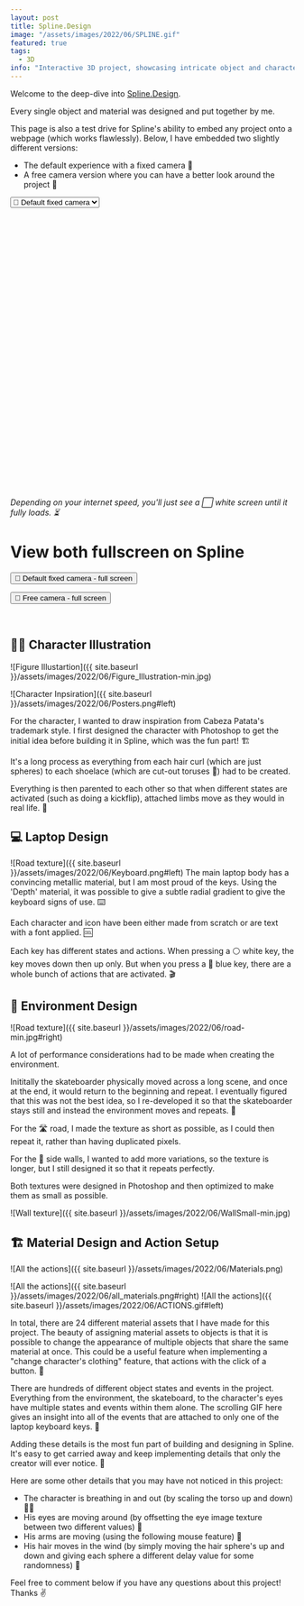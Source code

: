 ```yaml
---
layout: post
title: Spline.Design
image: "/assets/images/2022/06/SPLINE.gif"
featured: true
tags:
  - 3D
info: "Interactive 3D project, showcasing intricate object and character design within a dynamic, repeating environment. "
---
```


Welcome to the deep-dive into <a href="https://spline.design/Spline" target="_blank">Spline.Design</a>.

Every single object and material was designed and put together by me.

This page is also a test drive for Spline's ability to embed any project onto a webpage (which works flawlessly). Below, I have embedded two slightly different versions:

- The default experience with a fixed camera 🎥
- A free camera version where you can have a better look around the project 🤳

<select style="display: block" class="switcher">
  <option value="https://my.spline.design/interactiveskategamefixedcameracopy-2eef31cd1fa496f59c19882a0bf05d58/">🎥 Default fixed camera</option>
  <option value="https://my.spline.design/interactiveskategamefreecamera-8f745fa3973cd555a32b2922ad9750cb/">🤳 Free camera </option>
</select>

<iframe class="switch-target" frameborder='0' width='100%' height='500px' allowfullscreen src="" scrolling="no"></iframe>

_Depending on your internet speed, you'll just see a ⬜️ white screen until it fully loads. ⏳_

# View both fullscreen on Spline

<form action="https://my.spline.design/interactiveskategamefixedcameracopy-2eef31cd1fa496f59c19882a0bf05d58/" target="_blank">
    <input type="submit" value="🎥 Default fixed camera - full screen" />
</form>

<form action="https://my.spline.design/interactiveskategamefreecamera-8f745fa3973cd555a32b2922ad9750cb/" target="_blank">
    <input type="submit" value="🤳 Free camera - full screen" />
</form>

<br>

## 🧍‍♂️ Character Illustration

![Figure Illustartion]({{ site.baseurl }}/assets/images/2022/06/Figure_Illustration-min.jpg)

![Character Inpsiration]({{ site.baseurl }}/assets/images/2022/06/Posters.png#left)

For the character, I wanted to draw inspiration from Cabeza Patata's trademark style. I first designed the character with Photoshop to get the initial idea before building it in Spline, which was the fun part! 🏗

It's a long process as everything from each hair curl (which are just spheres) to each shoelace (which are cut-out toruses 🍩) had to be created.

Everything is then parented to each other so that when different states are activated (such as doing a kickflip), attached limbs move as they would in real life. 🦾

## 💻 Laptop Design

![Road texture]({{ site.baseurl }}/assets/images/2022/06/Keyboard.png#left)
The main laptop body has a convincing metallic material, but I am most proud of the keys. Using the 'Depth' material, it was possible to give a subtle radial gradient to give the keyboard signs of use. ⌨️

Each character and icon have been either made from scratch or are text with a font applied. 🆒

Each key has different states and actions. When pressing a ⚪ white key, the key moves down then up only. But when you press a 🔵 blue key, there are a whole bunch of actions that are activated. 🎬

## 🌃 Environment Design

![Road texture]({{ site.baseurl }}/assets/images/2022/06/road-min.jpg#right)

A lot of performance considerations had to be made when creating the environment.

Inititally the skateboarder physically moved across a long scene, and once at the end, it would return to the beginning and repeat. I eventually figured that this was not the best idea, so I re-developed it so that the skateboarder stays still and instead the environment moves and repeats. 🔁

For the 🛣️ road, I made the texture as short as possible, as I could then repeat it, rather than having duplicated pixels.

For the 🌃 side walls, I wanted to add more variations, so the texture is longer, but I still designed it so that it repeats perfectly.

Both textures were designed in Photoshop and then optimized to make them as small as possible.

![Wall texture]({{ site.baseurl }}/assets/images/2022/06/WallSmall-min.jpg)

## 🏗 Material Design and Action Setup

![All the actions]({{ site.baseurl }}/assets/images/2022/06/Materials.png)

![All the actions]({{ site.baseurl }}/assets/images/2022/06/all_materials.png#right)
![All the actions]({{ site.baseurl }}/assets/images/2022/06/ACTIONS.gif#left)

In total, there are 24 different material assets that I have made for this project. The beauty of assigning material assets to objects is that it is possible to change the appearance of multiple objects that share the same material at once. This could be a useful feature when implementing a "change character's clothing" feature, that actions with the click of a button. 🤔

There are hundreds of different object states and events in the project. Everything from the environment, the skateboard, to the character's eyes have multiple states and events within them alone. The scrolling GIF here gives an insight into all of the events that are attached to only one of the laptop keyboard keys. 🤯

Adding these details is the most fun part of building and designing in Spline. It's easy to get carried away and keep implementing details that only the creator will ever notice. 🎨

Here are some other details that you may have not noticed in this project:

- The character is breathing in and out (by scaling the torso up and down) 😮‍💨
- His eyes are moving around (by offsetting the eye image texture between two different values) 👀
- His arms are moving (using the following mouse feature) 💪
- His hair moves in the wind (by simply moving the hair sphere's up and down and giving each sphere a different delay value for some randomness) 🦱

Feel free to comment below if you have any questions about this project! Thanks ✌️
